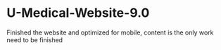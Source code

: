 # U-Medical-Website-9.0
Finished the website and optimized for mobile, content is the only work need to be finished
